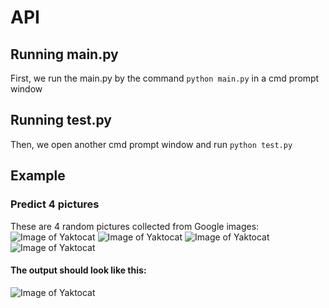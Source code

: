 # API
## Running main.py
First, we run the main.py by the command `python main.py` in a cmd prompt window
## Running test.py
Then, we open another cmd prompt window and run `python test.py`
## Example
### Predict 4 pictures
These are 4 random pictures collected from Google images:
![Image of Yaktocat](https://curatedinterior.com/wp-content/uploads/2019/05/Neutral-gray-bedroom-via-@jessicamendesdesign.jpg)
![Image of Yaktocat](https://www.nerolac.com/sites/default/files/how-to-protect-exterior-walls-from-rain-bannner-1.jpg)
![Image of Yaktocat](https://images.furnituredealer.net/img/products%2Fsignature_design_by_ashley%2Fcolor%2Fhavalance_146694352-bfeeri9ukle2o9r59wldn2g.jpg)
![Image of Yaktocat](https://cdn.styleblueprint.com/wp-content/uploads/2020/08/SB-Memphis-KitchenUnlimited-StyleBlueprint_Bathrooms-1-1-scaled.jpg)


#### The output should look like this:
![Image of Yaktocat](https://i.ibb.co/9HDbxLx/sample-output.png)
